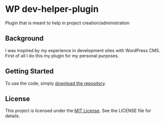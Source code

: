 # WP dev-helper-plugin
Plugin that is meant to help in project creation/administration

## Background

I was inspired by my experience in development sites with WordPress CMS. First of all I do this my plugin for my personal
purposes. 

## Getting Started

To use the code, simply [download the repository](https://github.com/josanua/wp_dev_helper_plugin).
<!--
<details>
  <summary>Click to expand</summary>

This text will be hidden by default, but can be revealed by clicking on the summary.
</details>
-->


<!-- ## Issues -->

## License

This project is licensed under the [MIT License](LICENSE). See the LICENSE file for details.

<!-- ## Acknowledgments -->

